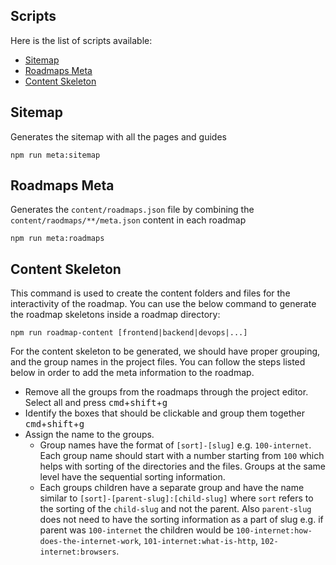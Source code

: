 ## Scripts

Here is the list of scripts available:

- [Sitemap](#sitemap)
- [Roadmaps Meta](#roadmaps-meta)
- [Content Skeleton](#content-skeleton)

## Sitemap

Generates the sitemap with all the pages and guides

```shell
npm run meta:sitemap
```

## Roadmaps Meta

Generates the `content/roadmaps.json` file by combining the `content/raodmaps/**/meta.json` content in each roadmap

```shell
npm run meta:roadmaps
```

## Content Skeleton

This command is used to create the content folders and files for the interactivity of the roadmap. You can use the below command to generate the roadmap skeletons inside a roadmap directory:

```shell
npm run roadmap-content [frontend|backend|devops|...]
```

For the content skeleton to be generated, we should have proper grouping, and the group names in the project files. You can follow the steps listed below in order to add the meta information to the roadmap. 

* Remove all the groups from the roadmaps through the project editor. Select all and press <kbd>cmd</kbd>+<kbd>shift</kbd>+<kbd>g</kbd>
* Identify the boxes that should be clickable and group them together <kbd>cmd</kbd>+<kbd>shift</kbd>+<kbd>g</kbd>
* Assign the name to the groups. 
  * Group names have the format of `[sort]-[slug]` e.g. `100-internet`. Each group name should start with a number starting from `100` which helps with sorting of the directories and the files. Groups at the same level have the sequential sorting information.
  * Each groups children have a separate group and have the name similar to `[sort]-[parent-slug]:[child-slug]` where `sort` refers to the sorting of the `child-slug` and not the parent. Also `parent-slug` does not need to have the sorting information as a part of slug e.g. if parent was `100-internet` the children would be `100-internet:how-does-the-internet-work`, `101-internet:what-is-http`, `102-internet:browsers`.
